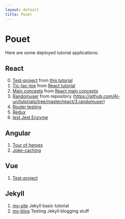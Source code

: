```yaml
---
layout: default
title: Pouet
---
```

# Pouet

Here are some deployed tutorial applications:

## React

00.  [Test-project](/tutorials/deploy/react/test-project) from
    [this tutorial](https://scotch.io/tutorials/learning-react-getting-started-and-concepts)
01.  [Tic-tac-toe](/tutorials/deploy/react/tic-tac-toe) from
    [React tutorial](https://reactjs.org/tutorial/tutorial.html)
02.  [Main concepts](/tutorials/deploy/react/main-concepts) from
    [React main concepts](https://reactjs.org/docs/hello-world.html)
03.  [Randomuser](/tutorials/deploy/react/randomuser) from repository
    (https://github.com/Al-un/tutorials/tree/master/react/3.randomuser)
04.  [Router testing](/tutorials/deploy/react/test-router)
06.  [Redux](/tutorials/deploy/react/redux)
08.  [test Jest Enzyme](/tutorials/deploy/react/test-jest-enzyme)

## Angular

01.  [Tour of heroes](/tutorials/deploy/angular/tour-of-heroes)
02.  [Joke-caching](/tutorials/deploy/angular/joke-caching)

## Vue

01. [Test-project](/tutorials/deploy/vue/test-project)

## Jekyll

01. [my-site](/tutorials/deploy/jekyll/my-site) Jekyll basic tutorial
02. [my-blog](/tutorials/deploy/jekyll/my-blog) Testing Jekyll blogging stuff